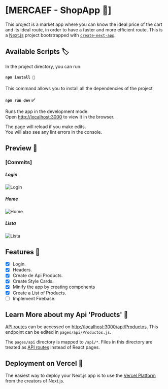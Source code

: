 # [MERCAEF - ShopApp 🛒]

This project is a market app where you can know the ideal price of the cart and its ideal route, in order to have a faster and more efficient route.
This is a [Next.js](https://nextjs.org/) project bootstrapped with [`create-next-app`](https://github.com/vercel/next.js/tree/canary/packages/create-next-app).

## Available Scripts 🏷️

In the project directory, you can run:

#### `npm install 🧬`
This command allows you to install all the dependencies of the project

#### `npm run dev` ✅

Runs the app in the development mode.\
Open [http://localhost:3000](http://localhost:3000) to view it in the browser.

The page will reload if you make edits.\
You will also see any lint errors in the console.

## Preview 📰
### **[Commits]**
##### _Login_
![Login](https://user-images.githubusercontent.com/61436653/126052493-88caddda-9941-41c4-b9cd-8e0742a191ea.jpg)

##### _Home_
![Home](https://user-images.githubusercontent.com/61436653/126085591-50c2c0de-13f6-4605-b047-8290dcc027cd.jpg)

##### _Lista_
![Lista](https://user-images.githubusercontent.com/61436653/126242268-aa84bd2f-96f8-4c92-94de-b3931065ce42.jpg)
## Features 📝

- [x] Login. 
- [x] Headers.
- [x] Create de Api Products.
- [x] Create Style Cards.
- [x] Minify the app by creating components
- [x] Create a List of Products.
- [ ] Implement Firebase.

## Learn More about my Api 'Products' 🤔

[API routes](https://nextjs.org/docs/api-routes/introduction) can be accessed on [http://localhost:3000/api/Productos](http://localhost:3000/api/Productos). This endpoint can be edited in `pages/api/Productos.js`.

The `pages/api` directory is mapped to `/api/*`. Files in this directory are treated as [API routes](https://nextjs.org/docs/api-routes/introduction) instead of React pages.

## Deployment on Vercel 🚀

The easiest way to deploy your Next.js app is to use the [Vercel Platform](https://vercel.com/new?utm_medium=default-template&filter=next.js&utm_source=create-next-app&utm_campaign=create-next-app-readme) from the creators of Next.js.

